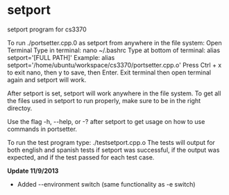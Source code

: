 # setport
setport program for cs3370

To run ./portsetter.cpp.0 as setport from anywhere in the file system:
    Open Terminal
    Type in terminal:
        nano ~/.bashrc
    Type at bottom of terminal:
        alias setport='[FULL PATH]'
    Example:
        alias setport='/home/ubuntu/workspace/cs3370/portsetter.cpp.o'
    Press Ctrl + x to exit nano, then y to save, then Enter.
    Exit terminal then open terminal again and setport will work.
    
After setport is set, setport will work anywhere in the file system. To get all the files used in setport to run properly, make 
sure to be in the right directoy.
    
Use the flag -h, --help, or -? after setport to get usage on how to use commands in portsetter.
    
To run the test program type:
    ./testsetport.cpp.o
The tests will output for both english and spanish tests if setport was successful, if the output was expected, and if the test
passed for each test case.

**Update 11/9/2013**
* Added --environment switch (same functionality as -e switch)
